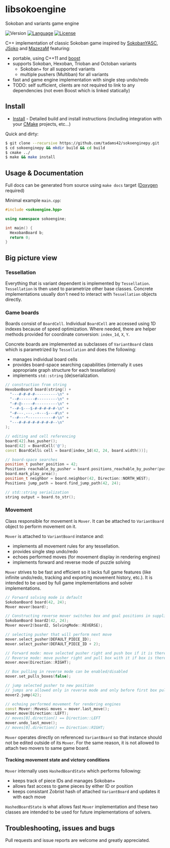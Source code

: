# libsokoengine

Sokoban and variants game engine

![Version](http://img.shields.io/badge/version-0.5.1-blue.svg)
[![Language](http://img.shields.io/badge/language-C++11-lightgrey.svg)](http://en.cppreference.com/w/)
[![License](http://img.shields.io/badge/license-GPLv3-brightgreen.svg)](http://opensource.org/licenses/GPL-3.0)

C++ implementation of classic Sokoban game inspired by [SokobanYASC], [JSoko] and [MazezaM] featuring:

- portable, using C++11 and [boost]
- supports Sokoban, Hexoban, Trioban and Octoban variants
  - Sokoban+ for all supported variants
  - multiple pushers (Multiban) for all variants
- fast and game engine implementation with single step undo/redo
- TODO: self sufficient, clients are not required to link to any dependencies (not even Boost which is linked statically)

## Install

- [Install](INSTALL.md) - Detailed build and install instructions (including integration with your [CMake] projects, etc...)

Quick and dirty:

~~~bash
$ git clone --recursive https://github.com/tadams42/sokoenginepy.git
$ cd sokoenginepy && mkdir build && cd build
$ cmake ../
$ make && make install
~~~

## Usage & Documentation

Full docs can be generated from source using `make docs` target ([Doxygen]
required)

Minimal example `main.cpp`:

~~~C++
#include <sokoengine.hpp>

using namespace sokoengine;

int main() {
  HexobanBoard b;
  return 0;
}
~~~

## Big picture view

### Tessellation

Everything that is variant dependent is implemented by `Tessellation`.
`Tessellation` is then used to parametrize other base classes. Concrete
implementations usually don't need to interact with `Tessellation` objects
directly.

### Game boards

Boards consist of `BoardCell`. Individual `BoardCell` are accessed using 1D
indexes because of speed optimization. Where needed, there are helper methods
provided for coordinate conversion: `index_1d`, `X`, `Y`.

Concrete boards are implemented as subclasses of `VariantBoard` class which is
parametrized by `Tessellation` and does the following:

- manages individual board cells
- provides board-space searching capabilities (internally it uses appropriate
  graph structure for each tessellation)
- implements `std::string` (de)serialization.

~~~C++
// construction from string
HexobanBoard board(string() +
  "---#-#-#-#----------\n" +
  "--#-------#---------\n" +
  "-#-@-----#----------\n" +
  "--#-$---$-#-#-#-#-#-\n" +
  "-#---.---.-+---$---#\n" +
  "--#---*-----------#-\n" +
  "---#-#-#-#-#-#-#-#--\n"
);

// editing and cell referencing
board[42].has_pusher();
board[42] = BoardCell('@');
const BoardCell& cell = board[index_1d(42, 24, board.width())];

// board-space searches
position_t pusher_position = 42;
Positions reachable_by_pusher = board.positions_reachable_by_pusher(pusher_position);
board.mark_play_area();
position_t neighbor = board.neighbor(42, Direction::NORTH_WEST);
Positions jump_path = board.find_jump_path(42, 24);

// std::string serialization
string output = board.to_str();
~~~

### Movement

Class responsible for movement is `Mover`. It can be attached to `VariantBoard`
object to perform movement on it.

`Mover` is attached to `VariantBoard` instance and:

- implements all movement rules for any tessellation.
- provides single step undo/redo
- echoes performed moves (for movement display in rendering engines)
- implements forward and reverse mode of puzzle solving

`Mover` strives to be fast and efficient so it lacks full game features (like
infinite undo/redo, tracking and exporting movement history, etc.). It is
intended to be used by full game implementations and solver implementations.

~~~C++
// Forward solving mode is default
SokobanBoard board(42, 24);
Mover mover(board);

// Constructing reverse mover switches box and goal positions in supplied board
SokobanBoard board2(42, 24);
Mover mover2(board2, SolvingMode::REVERSE);

// selecting pusher that will perform next move
mover.select_pusher(DEFAULT_PIECE_ID);
mover.select_pusher(DEFAULT_PIECE_ID + 2);

// Forward mode: move selected pusher right and push box if it is there
// Reverse mode: move pusher right and pull box with it if box is there
mover.move(Direction::RIGHT);

// Box pulling in reverse mode can be enabled/disabled
mover.set_pulls_boxes(false);

// jump selected pusher to new position
// jumps are allowed only in reverse mode and only before first box pull
mover2.jump(42);

// echoing performed movement for rendering engines
const Mover::Moves& moves = mover.last_move();
mover.move(Direction::LEFT);
// moves[0].direction() == Direction::LEFT
mover.undo_last_move();
// moves[0].direction() == Direction::RIGHT;
~~~

`Mover` operates directly on referenced `VariantBoard` so that instance should
not be edited outside of its `Mover`. For the same reason, it is not allowed to
attach two movers to same game board.

#### Tracking movement state and victory conditions

`Mover` internally uses `HashedBoardState` which performs following:

- keeps track of piece IDs and manages Sokoban+
- allows fast access to game pieces by either ID or position
- keeps consistant Zobrist hash of attached `VariantBoard` and updates it with
  each move

`HashedBoardState` is what allows fast `Mover` implementation and these two
classes are intended to be used for future implementations of solvers.

## Troubleshooting, issues and bugs

Pull requests and issue reports are welcome and greatly appreciated.

[SokobanYASC]:http://sourceforge.net/projects/sokobanyasc/
[JSoko]:http://www.sokoban-online.de/
[MazezaM]:http://webpages.dcu.ie/~tyrrelma/MazezaM/
[bandit]:http://banditcpp.org/
[boost]:http://www.boost.org/
[CMake]:http://www.cmake.org
[Doxygen]:http://www.stack.nl/~dimitri/doxygen/
